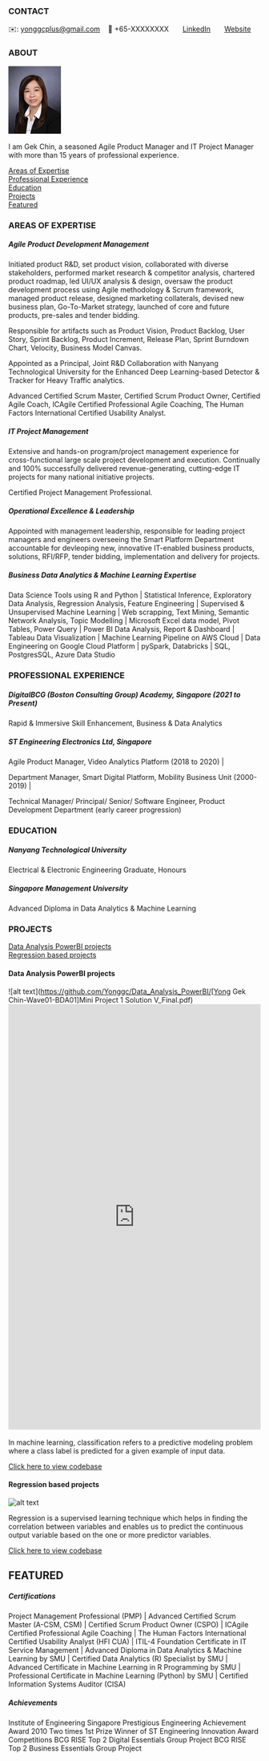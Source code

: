<!-- CONTACT Section Starts -->
### CONTACT

<!-- Add your details -->
✉️: yonggcplus@gmail.com 
&nbsp;&nbsp; 📲 +65-XXXXXXXX
&nbsp;&nbsp;&nbsp;&nbsp;&nbsp; [LinkedIn](https://www.linkedin.com/in/gek-chin-yong-397701200/) 
&nbsp;&nbsp;&nbsp;&nbsp;&nbsp; [Website](https://datasciencestunt.com/)
<!-- CONTACT Section Ends -->

<!-- ABOUT Section Starts -->
### ABOUT
<!-- Add link to your picture -->

![alt text](https://raw.githubusercontent.com/Yonggc/GekChin/main/IMG_2417-pp-c%20-%20final%20for%20my%20github.jpg)

<!-- Add your details -->

I am Gek Chin, a seasoned Agile Product Manager and IT Project Manager with more than 15 years of professional experience.



<!-- Add link to the sections -->

[Areas of Expertise](#expertise) <br>
[Professional Experience](#experience) <br>
[Education](#education) <br>
[Projects](#projects) <br>
[Featured](#featured) <br> 

<!-- ABOUT Section Ends -->

<!-- EXPERTISE Section Starts -->
### AREAS OF EXPERTISE
<!-- Add your details -->
##### Agile Product Development Management

Initiated product R&D, set product vision, collaborated with diverse stakeholders, performed market research & competitor analysis, chartered product roadmap, led UI/UX analysis & design, oversaw the product development process using Agile methodology & Scrum framework, managed product release, designed marketing collaterals, devised new business plan, Go-To-Market strategy, launched of core and future products, pre-sales and tender bidding.

Responsible for artifacts such as Product Vision, Product Backlog, User Story, Sprint Backlog, Product Increment, Release Plan, Sprint Burndown Chart, Velocity, Business Model Canvas.

Appointed as a Principal, Joint R&D Collaboration with Nanyang Technological University for the Enhanced Deep Learning-based Detector & Tracker for Heavy Traffic analytics.

Advanced Certified Scrum Master, Certified Scrum Product Owner, Certified Agile Coach, ICAgile Certified Professional Agile Coaching, The Human Factors International Certified Usability Analyst.

##### IT Project Management

Extensive and hands-on program/project management experience for cross-functional large scale project development and execution. Continually and 100% successfully delivered revenue-generating, cutting-edge IT projects for many national initiative projects.

Certified Project Management Professional.

##### Operational Excellence & Leadership

Appointed with management leadership, responsible for leading project managers and engineers overseeing the Smart Platform Department accountable for devleoping new, innovative IT-enabled business products, solutions, RFI/RFP, tender bidding, implementation and delivery for projects.

##### Business Data Analytics & Machine Learning Expertise

Data Science Tools using R and Python | 
Statistical Inference, Exploratory Data Analysis, Regression Analysis, Feature Engineering | 
Supervised & Unsupervised Machine Learning | 
Web scrapping, Text Mining, Semantic Network Analysis, Topic Modelling | 
Microsoft Excel data model, Pivot Tables, Power Query | 
Power BI Data Analysis, Report & Dashboard | 
Tableau Data Visualization | 
Machine Learning Pipeline on AWS Cloud | 
Data Engineering on Google Cloud Platform |
pySpark, Databricks | 
SQL, PostgresSQL, Azure Data Studio

<!-- EXPERTISE Section Ends -->

<!-- EXPERIENCE Section Starts -->
### PROFESSIONAL EXPERIENCE
<!-- Add your details -->
##### DigitalBCG (Boston Consulting Group) Academy, Singapore (2021 to Present)
Rapid & Immersive Skill Enhancement, Business & Data Analytics 

##### ST Engineering Electronics Ltd, Singapore

Agile Product Manager, Video Analytics Platform (2018 to 2020) | 

Department Manager, Smart Digital Platform, Mobility Business Unit (2000-2019) | 

Technical Manager/ Principal/ Senior/ Software Engineer, Product Development Department (early career progression)


<!-- EXPERIENCE Section Ends -->

<!-- EDUCATION Section Starts -->
### EDUCATION
<!-- Add your details -->
##### Nanyang Technological University
Electrical & Electronic Engineering Graduate, Honours

##### Singapore Management University
Advanced Diploma in Data Analytics & Machine Learning

<!-- EDUCATION Section Ends -->

<!-- PROJECTS Section Starts -->
### PROJECTS
<!-- Add your details -->

[Data Analysis PowerBI projects](#classification-based-projects) <br>
[Regression based projects](#regression-based-projects) <br>

<!-- Add your details -->

#### Data Analysis PowerBI projects
![alt text](https://github.com/Yonggc/Data_Analysis_PowerBI/[Yong Gek Chin-Wave01-BDA01]Mini Project 1 Solution V_Final.pdf)
<embed src="https://yonggc.github.io/GekChin/[Yong Gek Chin-Wave01-BDA01]Mini Project 1 Solution V_Final.pdf" width="100%" height="850px"/>

In machine learning, classification refers to a predictive modeling problem where a class label is predicted for a given example of input data.

[Click here to view codebase](https://github.com/Yonggc/Data_Analysis_PowerBI.git)

#### Regression based projects
![alt text](https://raw.githubusercontent.com/krvishwesh54/Kumar-Vishwesh/main/images/Regression.jpg)

Regression is a supervised learning technique which helps in finding the correlation between variables and enables us to predict the continuous output variable based on the one or more predictor variables.

[Click here to view codebase](https://github.com/krvishwesh54/DataScience_DeepLearning_MachineLearning/tree/master/Regression)

<!-- PROJECTS Section Ends -->

<!-- FEATURED Section Starts -->
## FEATURED
<!-- Add your details -->
##### Certifications
Project Management Professional (PMP) | 
Advanced Certified Scrum Master (A-CSM, CSM) | 
Certified Scrum Product Owner (CSPO) | 
ICAgile Certified Professional Agile Coaching | 
The Human Factors International Certified Usability Analyst (HFI CUA) | 
ITIL-4 Foundation Certificate in IT Service Management | 
Advanced Diploma in Data Analytics & Machine Learning by SMU | 
Certified Data Analytics (R) Specialist by SMU | 
Advanced Certificate in Machine Learning in R Programming by SMU | 
Professional Certificate in Machine Learning (Python) by SMU | 
Certified Information Systems Auditor (CISA) 

##### Achievements
Institute of Engineering Singapore Prestigious Engineering Achievement Award 2010
Two times 1st Prize Winner of ST Engineering Innovation Award Competitions
BCG RISE Top 2 Digital Essentials Group Project
BCG RISE Top 2 Business Essentials Group Project

<!-- FEATURED Section Ends -->
